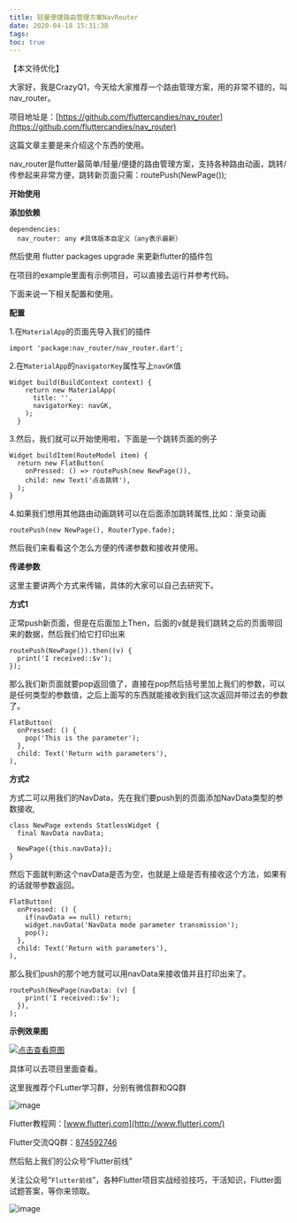 ```yaml
---
title: 轻量便捷路由管理方案NavRouter
date: 2020-04-18 15:31:38
tags:
toc: true
---
```

【本文待优化】

大家好，我是CrazyQ1，今天给大家推荐一个路由管理方案，用的非常不错的，叫nav_router。

项目地址是：[https://github.com/fluttercandies/nav_router](https://github.com/fluttercandies/nav_router)

这篇文章主要是来介绍这个东西的使用。

nav_router是flutter最简单/轻量/便捷的路由管理方案，支持各种路由动画，跳转/传参起来非常方便，跳转新页面只需：routePush(NewPage());

**开始使用**

**添加依赖**

```
dependencies:
  nav_router: any #具体版本自定义（any表示最新）
```

然后使用 flutter packages upgrade 来更新flutter的插件包

在项目的example里面有示例项目，可以直接去运行并参考代码。

下面来说一下相关配置和使用。

**配置**

1.在`MaterialApp`的页面先导入我们的插件
```
import 'package:nav_router/nav_router.dart';
```

2.在`MaterialApp`的`navigatorKey`属性写上`navGK`值
```
Widget build(BuildContext context) {
    return new MaterialApp(
      title: '',
      navigatorKey: navGK,
    );
  }
```

3.然后，我们就可以开始使用啦，下面是一个跳转页面的例子
```
Widget buildItem(RouteModel item) {
  return new FlatButton(
    onPressed: () => routePush(new NewPage()),
    child: new Text('点击跳转'),
  );
}
```

4.如果我们想用其他路由动画跳转可以在后面添加跳转属性,比如：渐变动画
```
routePush(new NewPage(), RouterType.fade);
```

然后我们来看看这个怎么方便的传递参数和接收并使用。

**传递参数**

这里主要讲两个方式来传输，具体的大家可以自己去研究下。

**方式1**

正常push新页面，但是在后面加上Then，后面的v就是我们跳转之后的页面带回来的数据，然后我们给它打印出来
```
routePush(NewPage()).then((v) {
  print('I received::$v');
});
```

那么我们新页面就要pop返回值了，直接在pop然后括号里加上我们的参数，可以是任何类型的参数值，之后上面写的东西就能接收到我们这次返回并带过去的参数了。
```
FlatButton(
  onPressed: () {
    pop('This is the parameter');
  },
  child: Text('Return with parameters'),
),
```
**方式2**

方式二可以用我们的NavData，先在我们要push到的页面添加NavData类型的参数接收,
```
class NewPage extends StatlessWidget {
  final NavData navData;

  NewPage({this.navData});
}
```

然后下面就判断这个navData是否为空，也就是上级是否有接收这个方法，如果有的话就带参数返回。
```
FlatButton(
  onPressed: () {
    if(navData == null) return;
    widget.navData('NavData mode parameter transmission');
    pop();
  },
  child: Text('Return with parameters'),
),
```

那么我们push的那个地方就可以用navData来接收值并且打印出来了。

```
routePush(NewPage(navData: (v) {
    print('I received::$v');
  }),
);
```

**示例效果图**

[![点击查看原图](https://upload-images.jianshu.io/upload_images/14347887-58a599a65489ca81.jpg?imageMogr2/auto-orient/strip%7CimageView2/2/w/1240)](http://www.flutterj.com/content/uploadfile/201912/b5e91576074142.gif) 

具体可以去项目里面查看。

这里我推荐个FLutter学习群，分别有微信群和QQ群

![image](https://upload-images.jianshu.io/upload_images/14347887-4f430b9284039cf6.jpg?imageMogr2/auto-orient/strip%7CimageView2/2/w/1240)

Flutter教程网：[www.flutterj.com](http://www.flutterj.com/)

Flutter交流QQ群：[874592746](https://jq.qq.com/?_wv=1027&k=5coTYqE)

然后贴上我们的公众号“Flutter前线”

关注公众号“`Flutter前线`”，各种Flutter项目实战经验技巧，干活知识，Flutter面试题答案，等你来领取。

![image](https://upload-images.jianshu.io/upload_images/14347887-09a59c358aceebf1.jpg?imageMogr2/auto-orient/strip%7CimageView2/2/w/1240)
